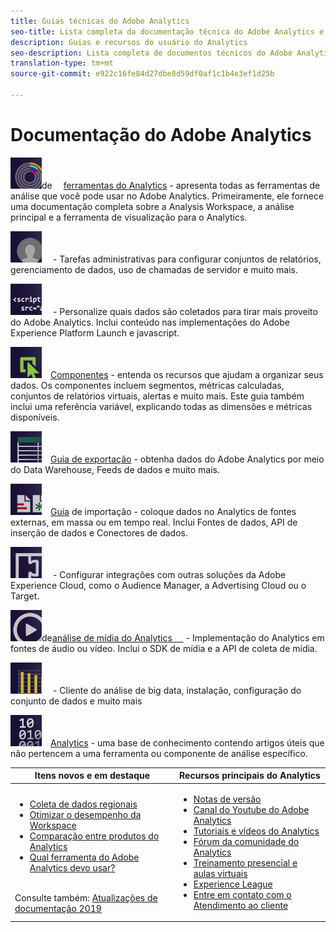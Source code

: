 ```yaml
---
title: Guias técnicas do Adobe Analytics
seo-title: Lista completa da documentação técnica do Adobe Analytics e guias de usuário de autoajuda
description: Guias e recursos do usuário do Analytics
seo-description: Lista completa de documentos técnicos do Adobe Analytics, notas de versão e guias de usuário de ajuda automática.
translation-type: tm+mt
source-git-commit: e922c16fe84d27dbe8d59df0af1c1b4e3ef1d25b

---
```



# Documentação do Adobe Analytics

[![Análise](assets/analyze_50px.png)](/help/analyze/home.md)de  [ferramentas do Analytics](/help/analyze/home.md) - apresenta todas as ferramentas de análise que você pode usar no Adobe Analytics. Primeiramente, ele fornece uma documentação completa sobre a Analysis Workspace, a análise principal e a ferramenta de visualização para o Analytics.

[![Guia de administração admin](assets/admin_50px.png)](/help/admin/home.md) [](/help/admin/home.md) - Tarefas administrativas para configurar conjuntos de relatórios, gerenciamento de dados, uso de chamadas de servidor e muito mais.

[![Guia de implementação de implementação](assets/implement_50px.png)](/help/implement/home.md) [](/help/implement/home.md) - Personalize quais dados são coletados para tirar mais proveito do Adobe Analytics. Inclui conteúdo nas implementações do Adobe Experience Platform Launch e javascript.

[![Guia Componentes](assets/components_50px.png)](/help/components/home.md) [Componentes](/help/components/home.md) - entenda os recursos que ajudam a organizar seus dados. Os componentes incluem segmentos, métricas calculadas, conjuntos de relatórios virtuais, alertas e muito mais. Este guia também inclui uma referência variável, explicando todas as dimensões e métricas disponíveis.

[![Exportar](assets/export_50px.png)](/help/export/home.md) [Guia de exportação](/help/export/home.md) - obtenha dados do Adobe Analytics por meio do Data Warehouse, Feeds de dados e muito mais.

[![Importar](assets/import_50px.png)](/help/import/home.md) [Guia](/help/import/home.md) de importação - coloque dados no Analytics de fontes externas, em massa ou em tempo real. Inclui Fontes de dados, API de inserção de dados e Conectores de dados.

[![Guia de integração de integração](assets/integrate_50px.png)](/help/integrate/home.md) [](/help/integrate/home.md) - Configurar integrações com outras soluções da Adobe Experience Cloud, como o Audience Manager, a Advertising Cloud ou o Target.

[![Guia](assets/media_50px.png)](https://docs.adobe.com/content/help/en/media-analytics/using/media-overview.html)de[análise de mídia do Analytics  ](https://docs.adobe.com/content/help/en/media-analytics/using/media-overview.html) - Implementação do Analytics em fontes de áudio ou vídeo. Inclui o SDK de mídia e a API de coleta de mídia.

[![Guias de análise de big data DWB](assets/workbench_50px.png)](https://marketing.adobe.com/resources/help/en_US/insight/) [](https://marketing.adobe.com/resources/help/en_US/insight/) - Cliente do análise de big data, instalação, configuração do conjunto de dados e muito mais

[![Notas técnicas do Techtics](assets/technotes_50px.png)](../technotes/home.md) [Analytics](../technotes/home.md) - uma base de conhecimento contendo artigos úteis que não pertencem a uma ferramenta ou componente de análise específico.

| Itens novos e em destaque | Recursos principais do Analytics |
| --- | --- |
| <ul><li>[Coleta de dados regionais](../technotes/rdc/regional-data-collection.md)</li><li>[Otimizar o desempenho da Workspace](/help/analyze/analysis-workspace/optimizing-performance.md)</li><li>[Comparação entre produtos do Analytics](/help/admin/c-analytics-product-comparison/analytics-product-comparison.md)</li><li>[Qual ferramenta do Adobe Analytics devo usar?](/help/admin/c-analytics-product-comparison/which-analytics-tool.md)</li></ul><br> Consulte também: [Atualizações de documentação 2019](doc-updates.md) | <ul><li> [Notas de versão](https://marketing.adobe.com/resources/help/en_US/whatsnew/)</li><li> [Canal do Youtube do Adobe Analytics](https://www.youtube.com/channel/UC8I6bqCk7gO6YdoMz6W5fvw)</li><li>[Tutoriais e vídeos do Analytics](https://helpx.adobe.com/analytics/kt/index/analytics-videos.html)</li><li>[Fórum da comunidade do Analytics](https://forums.adobe.com/community/experience-cloud/analytics-cloud/analytics)</li><li>[Treinamento presencial e aulas virtuais](https://training.adobe.com/training/courses.html#solution=adobeAnalytics)</li><li>[Experience League](https://landing.adobe.com/experience-league/)</li><li>[Entre em contato com o Atendimento ao cliente](https://helpx.adobe.com/support/analytics.html)</li></ul> |

<!-- Keep around for now

## Analytics reporting capabilities

Here is a comprehensive list of and links to all the reporting capabilities in Adobe Analytics.

* [Analysis Workspace](../analyze/analysis-workspace/analysis-workspace-features.md)
* [Report Builder](../analyze/report-builder/home.md)
* [Data Warehouse](../export/data-warehouse/data-warehouse.md)
* [Mobile Services UI](https://docs.adobe.com/content/help/en/mobile-services/using/home.html)
* [Data Workbench](https://marketing.adobe.com/resources/help/en_US/insight/)
* [Reports & Analytics](../analyze/reports-analytics/getting-started.md)
* [Ad Hoc Analysis](../analyze/ad-hoc-analysis/adhoc-home.md)

### Analytics feature list

*   [Activity Map](/help/analyze/activity-map/activity-map.md)
*   [Anomaly Detection](/help/analyze/analysis-workspace/virtual-analyst/c-anomaly-detection/statistics-anomaly-detection.md)
*   [Bot filtering](/help/admin/admin/bot-rules/bot-rules.md)
*   [Calculated Metrics](/help/components/c-calcmetrics/cm-overview.md)
*   [Classifications](/help/components/c-classifications2/c-classifications.md)
*   [Cohort Analysis](/help/analyze/analysis-workspace/visualizations/cohort-table/cohort-analysis.md)
*   [Contribution Analysis](/help/analyze/analysis-workspace/virtual-analyst/c-anomaly-detection/anomaly-detection.md)
*   [Data Connectors](https://www.adobeexchange.com/experiencecloud.html)
*   [Data Feeds](/help/export/analytics-data-feed/c-getstarted/data-feed-overview.md)   
*   [Data Sources](/help/import/c-data-sources/datasrc-home.md)  
*   [Fallout](/help/analyze/analysis-workspace/visualizations/fallout/fallout-flow.md)
*   [Flow](/help/analyze/analysis-workspace/visualizations/c-flow/flow.md)
*   [Intelligent Alerts](/help/components/c-alerts/intellligent-alerts.md)
*   [Mobile App SDK](https://docs.adobe.com/content/help/en/mobile-services/using/home.html)  
*   [Real-time reporting](/help/components/c-real-time-reporting/realtime.md)
*   [Segmentation](/help/components/c-segmentation/seg-home.md)
*   [Segment Comparison](/help/analyze/analysis-workspace/c-panels/c-segment-comparison/segment-comparison.md)
*   [Video Tracking](https://docs.adobe.com/content/help/en/media-analytics/using/media-overview.html)
*   [Virtual Report Suites](/help/components/vrs/vrs-about.md)

## Contact options

Support delegates can get assisted support via:

**In-Product:**

1.  [Sign in to Adobe Analytics.](https://sc.omniture.com/login/)
2.  Navigate to **Help** > **Customer Care**.  

**Phone:** 1-800-497-0335 (US & Canada).

Get [phone numbers for other regions](https://helpx.adobe.com/contact/dma-external/DMACustomeCareRegionalPhoneNumbers.html).

**Email:**

1.  Include [case details](https://helpx.adobe.com/experience-cloud/enterprise-email-support-guidelines.html) to open a ticket via email. 
1.  Send your case to [customercare@adobe.com](mailto:customercare@adobe.com).

Not sure if you’re a **support delegate**? Find out if this [user type applies to you](https://helpx.adobe.com/experience-cloud/supported-users.html) and learn about our [enterprise support terms](https://helpx.adobe.com/support/programs/enterprise-support-terms.html).  
 -->
